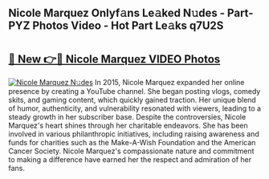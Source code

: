 ## Nicole Marquez Onlyf𝚊ns Le𝚊ked N𝚞des - Part-PYZ Photos Video - Hot Part Le𝚊ks q7U2S

# <h2><a href="http://ab55428.deff.icu/?id=Nicole+Marquez">🔗 New 👉🔴 Nicole Marquez VIDEO Photos</a></h2>

[![Nicole Marquez N𝚞des](https://i.imgur.com/rIISA9y.gif)](http://ab55428.deff.icu/?id=Nicole+Marquez)
In 2015, Nicole Marquez expanded her online presence by creating a YouTube channel. She began posting vlogs, comedy skits, and gaming content, which quickly gained traction. Her unique blend of humor, authenticity, and vulnerability resonated with viewers, leading to a steady growth in her subscriber base. Despite the controversies, Nicole Marquez's heart shines through her charitable endeavors. She has been involved in various philanthropic initiatives, including raising awareness and funds for charities such as the Make-A-Wish Foundation and the American Cancer Society. Nicole Marquez's compassionate nature and commitment to making a difference have earned her the respect and admiration of her fans.
